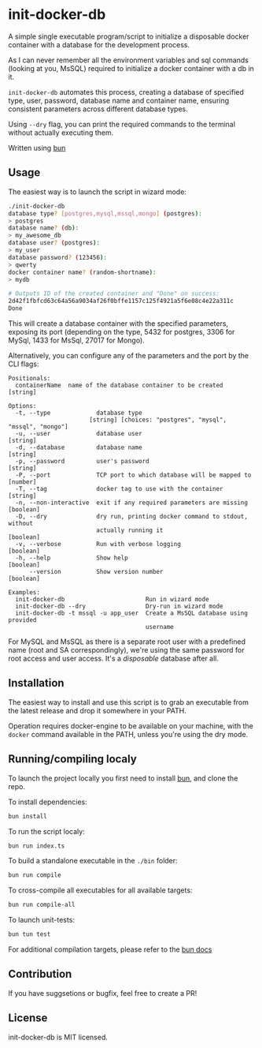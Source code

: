 # init-docker-db

A simple single executable program/script to initialize a disposable docker
container with a database for the development process.

As I can never remember all the environment variables and sql commands (looking
at you, MsSQL) required to initialize a docker container with a db in it.

`init-docker-db` automates this process, creating a database of specified type,
user, password, database name and container name, ensuring consistent parameters
across different database types.

Using `--dry` flag, you can print the required commands to the terminal without
actually executing them.

Written using [bun](https://bun.sh/)

## Usage

The easiest way is to launch the script in wizard mode:

```bash
./init-docker-db
database type? [postgres,mysql,mssql,mongo] (postgres):
> postgres
database name? (db):
> my_awesome_db
database user? (postgres):
> my_user
database password? (123456):
> qwerty
docker container name? (random-shortname):
> mydb

# Outputs ID of the created container and "Done" on success:
2d42f1fbfcd63c64a56a9034af26f0bffe1157c125f4921a5f6e08c4e22a311c
Done
```

This will create a database container with the specified parameters, exposing
its port (depending on the type, 5432 for postgres, 3306 for MySql,
1433 for MsSql, 27017 for Mongo).

Alternatively, you can configure any of the parameters and the port by the CLI
flags:

```
Positionals:
  containerName  name of the database container to be created           [string]

Options:
  -t, --type             database type
                       [string] [choices: "postgres", "mysql", "mssql", "mongo"]
  -u, --user             database user                                  [string]
  -d, --database         database name                                  [string]
  -p, --password         user's password                                [string]
  -P, --port             TCP port to which database will be mapped to   [number]
  -T, --tag              docker tag to use with the container           [string]
  -n, --non-interactive  exit if any required parameters are missing   [boolean]
  -D, --dry              dry run, printing docker command to stdout, without
                         actually running it                           [boolean]
  -v, --verbose          Run with verbose logging                      [boolean]
  -h, --help             Show help                                     [boolean]
      --version          Show version number                           [boolean]

Examples:
  init-docker-db                       Run in wizard mode
  init-docker-db --dry                 Dry-run in wizard mode
  init-docker-db -t mssql -u app_user  Create a MsSQL database using provided
                                       username
```

For MySQL and MsSQL as there is a separate root user with a predefined name
(root and SA correspondingly), we're using the same password for root access
and user access. It's a _disposable_ database after all.

## Installation

The easiest way to install and use this script is to grab an executable
from the latest release and drop it somewhere in your PATH.

Operation requires docker-engine to be available on your machine, with
the `docker` command available in the PATH, unless you're using the dry mode.

## Running/compiling localy

To launch the project locally you first need to install [bun](https://bun.sh/),
and clone the repo.

To install dependencies:

```bash
bun install
```

To run the script localy:

```bash
bun run index.ts
```

To build a standalone executable in the `./bin` folder:

```bash
bun run compile
```

To cross-compile all executables for all available targets:

```bash
bun run compile-all
```

To launch unit-tests:

```bash
bun tun test
```

For additional compilation targets, please refer to the [bun docs](https://bun.sh/docs/bundler/executables#cross-compile-to-other-platforms)

## Contribution

If you have suggsetions or bugfix, feel free to create a PR!

## License

init-docker-db is MIT licensed.
